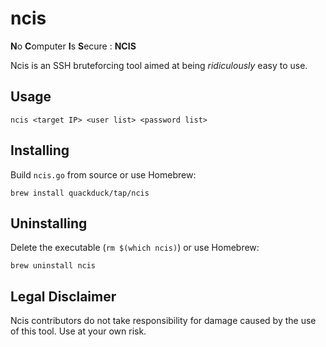 # ncis
**N**o **C**omputer **I**s **S**ecure : **NCIS**

Ncis is an SSH bruteforcing tool aimed at being _ridiculously_ easy to use.

## Usage 

`ncis <target IP> <user list> <password list>`

## Installing

Build `ncis.go` from source or use Homebrew:
```shell
brew install quackduck/tap/ncis
```

## Uninstalling

Delete the executable (`rm $(which ncis)`) or use Homebrew:
```shell
brew uninstall ncis
```

## Legal Disclaimer

Ncis contributors do not take responsibility for damage caused by the use of this tool. Use at your own risk.

